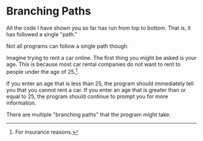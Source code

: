 # Branching Paths

All the code I have shown you so far has run from top to bottom. That is, it has followed a single "path."

Not all programs can follow a single path though.

Imagine trying to rent a car online. The first thing you might be asked is your age.
This is because most car rental companies do not want to rent to people under the age of 25.[^insurance].

If you enter an age that is less than 25, the program should immediately tell you that you cannot
rent a car. If you enter an age that is greater than or equal to 25, the program should continue to prompt you
for more information.

There are multiple "branching paths" that the program might take.

[^insurance]: For insurance reasons.
